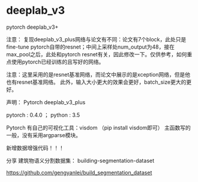 # deeplab_v3
pytorch deeplab_v3+

注意：
    复现deeplab_v3_plus网络与论文有不同：论文有7个block，此处只是fine-tune pytorch自带的resnet；中间上采样处num_output为48，接在max_pool之后，此处和pytorch resnet有关，因此修改一下。仅供参考，如何重点使用pytorch已经训练的且写好的网络。

注意：这里采用的是resnet基准网络，而论文中展示的是xception网络，但是他也有resnet基准网络。
此外，输入大小更大的效果会更好，batch_size更大的更好。

声明：
  Pytorch deeplab_v3_plus
  
  pytorch : 0.4.0 ； python : 3.5

Pytorch 有自己的可视化工具：visdom  （pip install visdom即可）
主函数写的一般，没有采用argparse模块。

新增数据增强代码！！！

分享 建筑物语义分割数据集：
building-segmentation-dataset  

https://github.com/gengyanlei/build_segmentation_dataset
